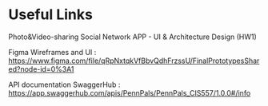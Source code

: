 # Useful Links

Photo&amp;Video-sharing Social Network APP -  UI &amp; Architecture Design (HW1)

Figma Wireframes and UI : https://www.figma.com/file/qRpNxtqkVfBbvQdhFrzssU/FinalPrototypesShared?node-id=0%3A1

API documentation SwaggerHub : https://app.swaggerhub.com/apis/PennPals/PennPals_CIS557/1.0.0#/info
